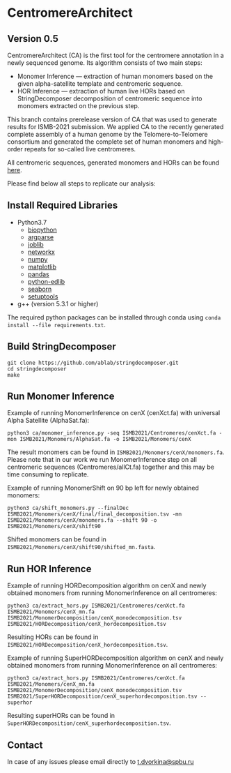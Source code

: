 
# CentromereArchitect

## Version 0.5

CentromereArchitect (CA) is the first tool for the centromere annotation in a newly sequenced genome. Its algorithm consists of two main steps: 
- Monomer Inference — extraction of human monomers based on the given alpha-satellite template and centromeric sequence.
- HOR Inference — extraction of human live HORs based on StringDecomposer decomposition of centromeric sequence into monomers extracted on the previous step.

This branch contains prerelease version of CA that was used to generate results for ISMB-2021 submission. 
We applied CA to the recently generated complete assembly of a human genome by the Telomere-to-Telomere consortium and generated the complete set of human monomers and high-order repeats for so-called live centromeres. 

All centromeric sequences, generated monomers and HORs can be found [here](https://figshare.com/s/4e7cd6e7cb3397c6ef6f).

Please find below all steps to replicate our analysis:

## Install Required Libraries
- Python3.7
    - [biopython](https://biopython.org/wiki/Download)
    - [argparse](https://pypi.org/project/argparse/)
    - [joblib](https://joblib.readthedocs.io/en/latest/installing.html)
    - [networkx](https://pypi.org/project/networkx)
    - [numpy](https://scipy.org/install.html)
    - [matplotlib](https://pypi.org/project/matplotlib/)
    - [pandas](https://pypi.org/project/pandas/)
    - [python-edlib](https://pypi.org/project/edlib/)
    - [seaborn](https://pypi.org/project/seaborn/)
    - [setuptools](https://pypi.org/project/setuptools/)
- g++ (version 5.3.1 or higher)

The required python packages can be installed through conda using ```conda install --file requirements.txt```.

## Build StringDecomposer

    git clone https://github.com/ablab/stringdecomposer.git
    cd stringdecomposer
    make

## Run Monomer Inference

Example of running MonomerInference on cenX (cenXct.fa) with universal Alpha Satellite (AlphaSat.fa):
```
python3 ca/monomer_inference.py -seq ISMB2021/Centromeres/cenXct.fa -mon ISMB2021/Monomers/AlphaSat.fa -o ISMB2021/Monomers/cenX
```
The result monomers can be found in ```ISMB2021/Monomers/cenX/monomers.fa```.
Please note that in our work we run MonomerInference step on all centromeric sequences (Centromeres/allCt.fa) together and this may be time consuming to replicate.

Example of running MonomerShift on 90 bp left for newly obtained monomers:
```
python3 ca/shift_monomers.py --finalDec ISMB2021/Monomers/cenX/final/final_decomposition.tsv -mn ISMB2021/Monomers/cenX/monomers.fa --shift 90 -o ISMB2021/Monomers/cenX/shift90
```
Shifted monomers can be found in ```ISMB2021/Monomers/cenX/shift90/shifted_mn.fasta```.

## Run HOR Inference

Example of running HORDecomposition algorithm on cenX and newly obtained monomers from running MonomerInference on all centromeres:
```
python3 ca/extract_hors.py ISMB2021/Centromeres/cenXct.fa ISMB2021/Monomers/cenX_mn.fa ISMB2021/MonomerDecomposition/cenX_monodecomposition.tsv ISMB2021/HORDecomposition/cenX_hordecomposition.tsv
```
Resulting HORs can be found in ```ISMB2021/HORDecomposition/cenX_hordecomposition.tsv```.

Example of running SuperHORDecomposition algorithm on cenX and newly obtained monomers from running MonomerInference on all centromeres:
```
python3 ca/extract_hors.py ISMB2021/Centromeres/cenXct.fa ISMB2021/Monomers/cenX_mn.fa ISMB2021/MonomerDecomposition/cenX_monodecomposition.tsv ISMB2021/SuperHORDecomposition/cenX_superhordecomposition.tsv --superhor
```

Resulting superHORs can be found in ```SuperHORDecomposition/cenX_superhordecomposition.tsv```.


## Contact

In case of any issues please email directly to [t.dvorkina@spbu.ru](mailto:t.dvorkina@spbu.ru)
